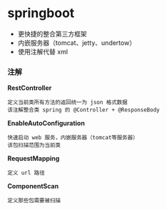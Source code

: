 # springboot

- 更快捷的整合第三方框架
- 内嵌服务器（tomcat、jetty、undertow）
- 使用注解代替 xml



### 注解

**RestController**

    定义当前类所有方法的返回统一为 json 格式数据
    该注解整合类 spring 的 @Controller + @ResponseBody 

**EnableAutoConfiguration**

    快速启动 web 服务，内嵌服务器（tomcat等服务器）
    该包扫描范围为当前类


**RequestMapping**

    定义 url 路径

**ComponentScan**

    定义那些包需要被扫描